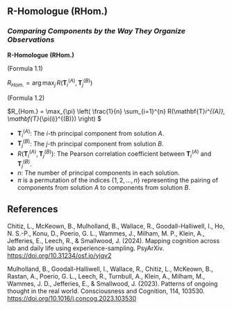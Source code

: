 ## **R-Homologue (RHom.)**
### *Comparing Components by the Way They Organize Observations*


**R-Homologue (RHom.)**

(Formula 1.1)

$R_{Hom.} = \arg{\max_{j}} \, R(\mathbf{T}_i^{(A)}, \mathbf{T}_j^{(B)})$

(Formula 1.2)

$R_{Hom.} = \max_{\pi} \left( \frac{1}{n} \sum_{i=1}^{n} R(\mathbf{T}_i^{(A)}, \mathbf{T}_{\pi(i)}^{(B)}) \right)
$
- $\mathbf{T}_i^{(A)}$: The $i$-th principal component from solution $A$.
- $\mathbf{T}_j^{(B)}$: The $j$-th principal component from solution $B$.
- $R(\mathbf{T}_i^{(A)}, \mathbf{T}_j^{(B)})$: The Pearson correlation coefficient between $\mathbf{T}_i^{(A)}$ and $\mathbf{T}_j^{(B)}$.
- $n$: The number of principal components in each solution.
- $\pi$ is a permutation of the indices $\{1, 2, \ldots, n\}$ representing the pairing of components from solution $A$ to components from solution $B$.





## References

Chitiz, L., McKeown, B., Mulholland, B., Wallace, R., Goodall-Halliwell, I., Ho, N. S.-P., Konu, D., Poerio, G. L., Wammes, J., Milham, M. P., Klein, A., Jefferies, E., Leech, R., & Smallwood, J. (2024). Mapping cognition across lab and daily life using experience-sampling. PsyArXiv. https://doi.org/10.31234/osf.io/yjqv2

Mulholland, B., Goodall-Halliwell, I., Wallace, R., Chitiz, L., McKeown, B., Rastan, A., Poerio, G. L., Leech, R., Turnbull, A., Klein, A., Milham, M., Wammes, J. D., Jefferies, E., & Smallwood, J. (2023). Patterns of ongoing thought in the real world. Consciousness and Cognition, 114, 103530. https://doi.org/10.1016/j.concog.2023.103530 






